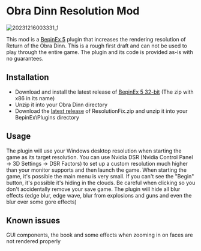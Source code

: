 # Obra Dinn Resolution Mod

![20231216003331_1](https://github.com/awsker/ObraDinnResolution/assets/604653/7a7b4b47-90b7-46e8-9533-e6b01fa35788)

This mod is a [BepinEx 5](https://github.com/BepInEx/BepInEx) plugin that increases the rendering resolution of Return of the Obra Dinn. This is a rough first draft and can not be used to play through the entire game. The plugin and its code is provided as-is with no guarantees.

## Installation
* Download and install the latest release of [BepinEx 5 32-bit](https://github.com/BepInEx/BepInEx/releases) (The zip with x86 in its name)
* Unzip it into your Obra Dinn directory
* Download the [latest release](https://github.com/awsker/ObraDinnResolution/releases) of ResolutionFix.zip and unzip it into your BepinEx\Plugins directory

## Usage
The plugin will use your Windows desktop resolution when starting the game as its target resolution. 
You can use Nvidia DSR (Nvidia Control Panel -> 3D Settings -> DSR Factors) to set up a custom resolution much higher than your monitor supports and then launch the game.
When starting the game, it's possible the main menu is very small. If you can't see the "Begin" button, it's possible it's hiding in the clouds. Be careful when clicking so you don't accidentally remove your save game.
The plugin will hide all blur effects (edge blur, edge wave, blur from explosions and guns and even the blur over some gore effects)

## Known issues
GUI components, the book and some effects when zooming in on faces are not rendered properly

